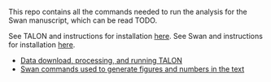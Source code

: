 This repo contains all the commands needed to run the analysis for the Swan manuscript, which can be read TODO.

See TALON and instructions for installation [here](https://github.com/mortazavilab/TALON).
See Swan and instructions for installation [here](https://github.com/fairliereese/swan_vis).

* [Data download, processing, and running TALON]()
* [Swan commands used to generate figures and numbers in the text]()
